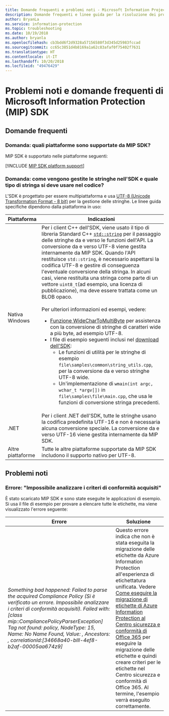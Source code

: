 ```yaml
---
title: Domande frequenti e problemi noti - Microsoft Information Projection SDK.
description: Domande frequenti e linee guida per la risoluzione dei problemi noti di Microsoft Information Protection (MIP) SDK.
author: BryanLa
ms.service: information-protection
ms.topic: troubleshooting
ms.date: 10/19/2018
ms.author: bryanla
ms.openlocfilehash: cb3bdd6f2d9328a57156580f3d345d25983fccad
ms.sourcegitcommit: cc65c3851d4b8169a1a62c83afaf0f75402f7631
ms.translationtype: HT
ms.contentlocale: it-IT
ms.lasthandoff: 10/20/2018
ms.locfileid: "49476429"
---
```

# <a name="microsoft-information-protection-mip-sdk-faqs-and-known-issues"></a>Problemi noti e domande frequenti di Microsoft Information Protection (MIP) SDK

## <a name="frequently-asked-questions-faqs"></a>Domande frequenti

### <a name="question-which-platforms-are-supported-by-the-mip-sdk"></a>Domanda: quali piattaforme sono supportate da MIP SDK?

MIP SDK è supportato nelle piattaforme seguenti:

[!INCLUDE [MIP SDK platform support](../include/mip-sdk-platform-support.md)]

### <a name="question-how-does-the-sdk-handle-strings-and-what-string-type-should-i-be-using-in-my-code"></a>Domanda: come vengono gestite le stringhe nell'SDK e quale tipo di stringa si deve usare nel codice?

L'SDK è progettato per essere multipiattaforma e usa [UTF-8 (Unicode Transformation Format - 8 bit)](https://wikipedia.org/wiki/UTF-8) per la gestione delle stringhe. Le linee guida specifiche dipendono dalla piattaforma in uso:

| Piattaforma | Indicazioni |
|-|-|
| Nativa Windows | Per i client C++ dell'SDK, viene usato il tipo di libreria Standard C++ [`std::string`](https://wikipedia.org/wiki/C%2B%2B_string_handling) per il passaggio delle stringhe da e verso le funzioni dell'API. La conversione da e verso UTF-8 viene gestita internamente da MIP SDK. Quando l'API restituisce `std::string`, è necessario aspettarsi la codifica UTF-8 e gestire di conseguenza l'eventuale conversione della stringa. In alcuni casi, viene restituita una stringa come parte di un vettore `uint8_t`(ad esempio, una licenza di pubblicazione), ma deve essere trattata come un BLOB opaco.<br><br>Per ulteriori informazioni ed esempi, vedere:<ul><li>[Funzione WideCharToMultiByte](/windows/desktop/api/stringapiset/nf-stringapiset-widechartomultibyte) per assistenza con la conversione di stringhe di caratteri wide a più byte, ad esempio UTF-8.<li>I file di esempio seguenti inclusi nel [download dell'SDK](setup-configure-mip.md#configure-your-client-workstation):<ul><li>Le funzioni di utilità per le stringhe di esempio `file\samples\common\string_utils.cpp`, per la conversione da e verso stringhe UTF-8 wide.<li>Un'implementazione di `wmain(int argc, wchar_t *argv[])` in `file\samples\file\main.cpp`, che usa le funzioni di conversione stringa precedenti.</li></ul></ul>|
| .NET | Per i client .NET dell'SDK, tutte le stringhe usano la codifica predefinita UTF-16 e non è necessaria alcuna conversione speciale. La conversione da e verso UTF-16 viene gestita internamente da MIP SDK. |
| Altre piattaforme | Tutte le altre piattaforme supportate da MIP SDK includono il supporto nativo per UTF-8. |

## <a name="known-issues"></a>Problemi noti

### <a name="error-failed-to-parse-the-acquired-compliance-policy"></a>Errore: "Impossibile analizzare i criteri di conformità acquisiti"  

È stato scaricato MIP SDK e sono state eseguite le applicazioni di esempio. Si usa il file di esempio per provare a elencare tutte le etichette, ma viene visualizzato l'errore seguente:

| Errore | Soluzione |
|-|-|
|*Something bad happened: Failed to parse the acquired Compliance Policy (Si è verificato un errore. Impossibile analizzare i criteri di conformità acquisiti). Failed with: [class mip::CompliancePolicyParserException] Tag not found: policy, NodeType: 15, Name: No Name Found, Value: , Ancestors: <SyncFile><Content>, correlationId:[34668a40-blll-4ef8-b2af-00005aa674z9]*| Questo errore indica che non è stata eseguita la migrazione delle etichette da Azure Information Protection all'esperienza di etichettatura unificata. Vedere [Come eseguire la migrazione di etichette di Azure Information Protection al Centro sicurezza e conformità di Office 365](/azure/information-protection/configure-policy-migrate-labels) per eseguire la migrazione delle etichette e quindi creare criteri per le etichette nel Centro sicurezza e conformità di Office 365. Al termine, l'esempio verrà eseguito correttamente.|
